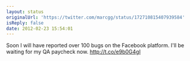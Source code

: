 ```yaml
---
layout: status
originalUrl: 'https://twitter.com/marcgg/status/172710815407939584'
isReply: false
date: 2012-02-23 15:54:01
---
```


Soon I will have reported over 100 bugs on the Facebook platform. I'll be waiting for my QA paycheck now.  http://t.co/e9b0G4gI
